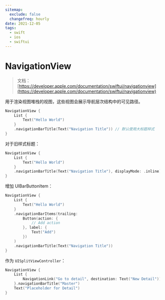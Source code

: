 ```yaml
---
sitemap:
  exclude: false
  changefreq: hourly
date: 2021-12-05
tags:
  - swift
  - ios
  - swiftui
---
```


# NavigationView

> 文档：[https://developer.apple.com/documentation/swiftui/navigationview](https://developer.apple.com/documentation/swiftui/navigationview)

用于渲染视图堆栈的视图，这些视图会展示导航层次结构中的可见路径。

```swift
NavigationView {
    List {
        Text("Hello World")
    }
    .navigationBarTitle(Text("Navigation Title")) // 默认使用大标题样式
}
```

对于旧样式标题：

```swift
NavigationView {
    List {
        Text("Hello World")
    }
    .navigationBarTitle(Text("Navigation Title"), displayMode: .inline)
}
```

增加 UIBarButtonItem：

```swift
NavigationView {
    List {
        Text("Hello World")
    }
    .navigationBarItems(trailing:
        Button(action: {
            // Add action
        }, label: {
            Text("Add")
        })
    )
    .navigationBarTitle(Text("Navigation Title"))
}
```

作为 `UISplitViewController`：

```swift
NavigationView {
    List {
        NavigationLink("Go to detail", destination: Text("New Detail"))
    }.navigationBarTitle("Master")
    Text("Placeholder for Detail")
}
```
